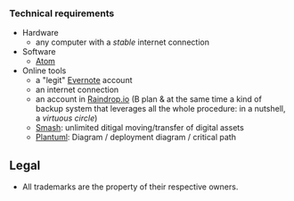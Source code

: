 ### Technical requirements

* Hardware
     - any computer with a _stable_ internet connection
* Software
     - [Atom](https://atom.io/)
* Online tools
     - a "legit" [Evernote](https://evernote.com/) account
     - an internet connection
     - an account in [Raindrop.io](https://raindrop.io) (B plan & at the same time a kind of backup system that leverages all the whole procedure: in a nutshell, a _virtuous circle_)
     - [Smash](https://www.fromsmash.com/): unlimited ditigal moving/transfer of digital assets
     - [Plantuml](http://www.plantuml.com/plantuml/uml/):  Diagram / deployment diagram / critical path 
     
## Legal

* All trademarks are the property of their respective owners.
